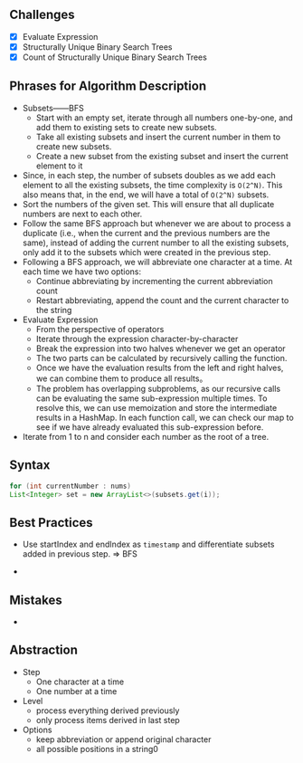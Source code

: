 ## Challenges

- [x] Evaluate Expression
- [x] Structurally Unique Binary Search Trees
- [x] Count of Structurally Unique Binary Search Trees

## Phrases for Algorithm Description

- Subsets——BFS
  - Start with an empty set, iterate through all numbers one-by-one, and add them to existing sets to create new subsets.
  - Take all existing subsets and insert the current number in them to create new subsets.
  - Create a new subset from the existing subset and insert the current element to it
- Since, in each step, the number of subsets doubles as we add each element to all the existing subsets, the time complexity is `O(2^N)`. This also means that, in the end, we will have a total of `O(2^N)` subsets.
- Sort the numbers of the given set. This will ensure that all duplicate numbers are next to each other.
- Follow the same BFS approach but whenever we are about to process a duplicate (i.e., when the current and the previous numbers are the same), instead of adding the current number to all the existing subsets, only add it to the subsets which were created in the previous step.
- Following a BFS approach, we will abbreviate one character at a time. At each time we have two options:
  - Continue abbreviating by incrementing the current abbreviation count
  - Restart abbreviating, append the count and the current character to the string
- Evaluate Expression
  - From the perspective of operators
  - Iterate through the expression character-by-character
  - Break the expression into two halves whenever we get an operator
  - The two parts can be calculated by recursively calling the function.
  - Once we have the evaluation results from the left and right halves, we can combine them to produce all results。
  - The problem has overlapping subproblems, as our recursive calls can be evaluating the same sub-expression multiple times. To resolve this, we can use memoization and store the intermediate results in a HashMap. In each function call, we can check our map to see if we have already evaluated this sub-expression before.
- Iterate from 1 to n and consider each number as the root of a tree.

## Syntax

```java
for (int currentNumber : nums)
List<Integer> set = new ArrayList<>(subsets.get(i));
```

## Best Practices

- Use startIndex and endIndex as `timestamp` and differentiate subsets added in previous step. => BFS 
  
- 

## Mistakes

- 

## Abstraction

- Step
  - One character at a time
  - One number at a time
- Level
  - process everything derived previously
  - only process items derived in last step
- Options
  - keep abbreviation or append original character
  - all possible positions in a string0

